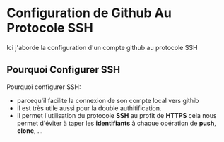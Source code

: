 # Configuration de Github Au Protocole SSH

Ici j'aborde la configuration d'un compte github au protocole SSH

## Pourquoi Configurer SSH 

Pourquoi configurer SSH:
* parcequ'il facilite la connexion de son compte local vers githib
* il est très utile aussi pour la double authitification.
* il permet l'utilisation du protocole **SSH** au profit de **HTTPS** cela nous permet d'éviter à taper les **identifiants** à chaque opération de **push**, **clone**, ...